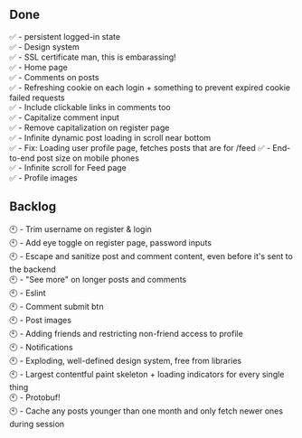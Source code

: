 ## Done

✅ - persistent logged-in state<br />
✅ - Design system<br />
✅ - SSL certificate man, this is embarassing!<br />
✅ - Home page<br />
✅ - Comments on posts<br />
✅ - Refreshing cookie on each login + something to prevent expired cookie failed requests<br />
✅ - Include clickable links in comments too<br />
✅ - Capitalize comment input<br />
✅ - Remove capitalization on register page<br />
✅ - Infinite dynamic post loading in scroll near bottom<br />
✅ - Fix: Loading user profile page, fetches posts that are for /feed
✅ - End-to-end post size on mobile phones<br />
✅ - Infinite scroll for Feed page<br />
✅ - Profile images<br />


## Backlog
🕙 - Trim username on register & login<br />
🕙 - Add eye toggle on register page, password inputs<br />
🕙 - Escape and sanitize post and comment content, even before it's sent to the backend<br />
🕙 - "See more" on longer posts and comments<br />
🕙 - Eslint<br />
🕙 - Comment submit btn<br />
🕙 - Post images<br />
🕙 - Adding friends and restricting non-friend access to profile<br />
🕙 - Notifications<br />
🕙 - Exploding, well-defined design system, free from libraries<br />
🕙 - Largest contentful paint skeleton + loading indicators for every single thing<br />
🕙 - Protobuf!<br />
🕙 - Cache any posts younger than one month and only fetch newer ones during session<br /><br />
